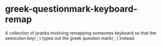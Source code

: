 # greek-questionmark-keyboard-remap
A collection of pranks involving remapping someones keyboard so that the semicolon key( ; ) types out the greek question mark( ; ) instead
